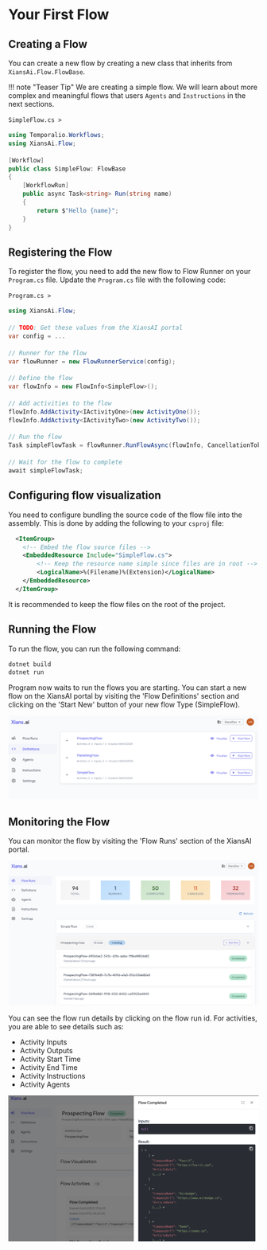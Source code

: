 # Your First Flow

## Creating a Flow

You can create a new flow by creating a new class that inherits from `XiansAi.Flow.FlowBase`.

!!! note "Teaser Tip"
    We are creating a simple flow. We will learn about more complex and meaningful flows that users `Agents` and `Instructions` in the next sections.

`SimpleFlow.cs >`

```csharp
using Temporalio.Workflows;
using XiansAi.Flow;

[Workflow]
public class SimpleFlow: FlowBase
{
    [WorkflowRun]
    public async Task<string> Run(string name)
    {
        return $"Hello {name}";
    }
}
```

## Registering the Flow

To register the flow, you need to add the new flow to Flow Runner on your `Program.cs` file. Update the `Program.cs` file with the following code:

`Program.cs >`

```csharp
using XiansAi.Flow;

// TODO: Get these values from the XiansAI portal
var config = ...

// Runner for the flow
var flowRunner = new FlowRunnerService(config);

// Define the flow
var flowInfo = new FlowInfo<SimpleFlow>();

// Add activities to the flow
flowInfo.AddActivity<IActivityOne>(new ActivityOne());
flowInfo.AddActivity<IActivityTwo>(new ActivityTwo());

// Run the flow
Task simpleFlowTask = flowRunner.RunFlowAsync(flowInfo, CancellationToken.None);

// Wait for the flow to complete
await simpleFlowTask;


```

## Configuring flow visualization

You need to configure bundling the source code of the flow file into the assembly. This is done by adding the following to your `csproj` file:

```xml
  <ItemGroup>
    <!-- Embed the flow source files -->
    <EmbeddedResource Include="SimpleFlow.cs">
        <!-- Keep the resource name simple since files are in root -->
        <LogicalName>%(Filename)%(Extension)</LogicalName>
    </EmbeddedResource>
  </ItemGroup>
```

It is recommended to keep the flow files on the root of the project.

## Running the Flow

To run the flow, you can run the following command:

```bash
dotnet build    
dotnet run
```

Program now waits to run the flows you are starting. You can start a new flow on the XiansAI portal by visiting the 'Flow Definitions' section and clicking on the 'Start New' button of your new flow Type (SimpleFlow).

![Start New Flow](../images/start-new-flow.png)

## Monitoring the Flow

You can monitor the flow by visiting the 'Flow Runs' section of the XiansAI portal.

![Flow Runs](../images/flow-runs.png)

You can see the flow run details by clicking on the flow run id. For activities, you are able to see details such as:

- Activity Inputs
- Activity Outputs
- Activity Start Time
- Activity End Time
- Activity Instructions
- Activity Agents

![Flow Run Details](../images/flow-run-details.png)
